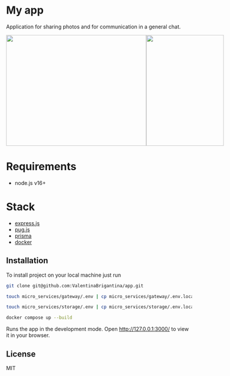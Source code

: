 # My app
Application for sharing photos and for communication in a general chat.

<div style="display: flex; flex-direction: row; justify-content: space-between;">
    <img src="https://s1.hostingkartinok.com/uploads/images/2022/09/5354d05c1d5e7abdde2f8caeb8ededa5.png" width="380" height="300">
    <img src="https://s1.hostingkartinok.com/uploads/images/2022/09/ebd3e4480b0720829b7753682158e8e3.png" width="210" height="300">
</div>

# Requirements
- node.js v16+

# Stack
- [express.js](https://expressjs.com/)
- [pug.js](https://pugjs.org/api/getting-started.html)
- [prisma](https://www.prisma.io/express)
- [docker](https://docs.docker.com/)


## Installation
To install project on your local machine just run

```bash
git clone git@github.com:ValentinaBrigantina/app.git

touch micro_services/gateway/.env | cp micro_services/gateway/.env.local micro_services/gateway/.env

touch micro_services/storage/.env | cp micro_services/storage/.env.local micro_services/storage/.env

docker compose up --build
```
Runs the app in the development mode.
Open http://127.0.0.1:3000/ to view it in your browser.

## License
MIT
